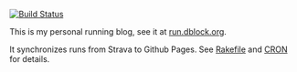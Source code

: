 [![Build Status](https://travis-ci.com/dblock/run.dblock.org.svg?branch=gh-pages)](https://travis-ci.com/dblock/run.dblock.org)

This is my personal running blog, see it at [run.dblock.org](http://run.dblock.org).

It synchronizes runs from Strava to Github Pages. See [Rakefile](Rakefile) and [CRON](CRON.md) for details.
